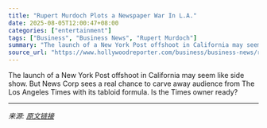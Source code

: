 ```yaml
---
title: "Rupert Murdoch Plots a Newspaper War In L.A."
date: 2025-08-05T12:00:47+08:00
categories: ["entertainment"]
tags: ["Business", "Business News", "Rupert Murdoch"]
summary: "The launch of a New York Post offshoot in California may seem like side show. But News Corp sees a real chance to carve away audience from The Los Angeles Times with its tabloid formula. Is the Times "
source_url: "https://www.hollywoodreporter.com/business/business-news/rupert-murdoch-california-post-la-times-battle-1236337519/"
---
```


The launch of a New York Post offshoot in California may seem like side show. But News Corp sees a real chance to carve away audience from The Los Angeles Times with its tabloid formula. Is the Times owner ready?

---

*来源: [原文链接](https://www.hollywoodreporter.com/business/business-news/rupert-murdoch-california-post-la-times-battle-1236337519/)*
